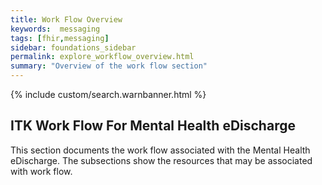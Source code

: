 ```yaml
---
title: Work Flow Overview
keywords:  messaging
tags: [fhir,messaging]
sidebar: foundations_sidebar
permalink: explore_workflow_overview.html
summary: "Overview of the work flow section"
---
```


{% include custom/search.warnbanner.html %}



## ITK Work Flow For Mental Health eDischarge ##

This section documents the work flow associated with the Mental Health eDischarge. The subsections show the resources that may be associated with work flow.
 








